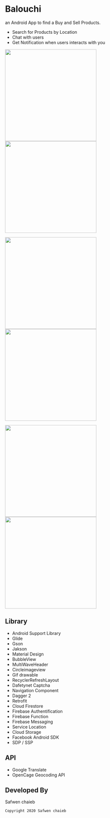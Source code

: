 # Balouchi

an Android App to find a Buy and Sell Products.

- Search for Products by Location
- Chat with users
- Get Notification when users interacts with you

<img src="https://github.com/safwen005/Balouchi/blob/master/login.png" width="300"> <img src="https://github.com/safwen005/Balouchi/blob/master/Screenshot_20201102-073522.png" width="300">

<img src="https://github.com/safwen005/Balouchi/blob/master/Screenshot_20201102-074031.png" width="300"> <img src="https://github.com/safwen005/Balouchi/blob/master/Screenshot_20201102-074308.png" width="300">


<img src="https://github.com/safwen005/Balouchi/blob/master/Screenshot_20201102-074539.png" width="300"> <img src="https://github.com/safwen005/Balouchi/blob/master/Screenshot_20201102-074329.png" width="300">

## Library

- Android Support Library
- Glide
- Gson
- Jakson
- Material Design
- BubbleView
- MultiWaveHeader
- Circleimageview
- Gif drawable
- RecyclerRefreshLayout
- Dafetynet Captcha
- Navigation Component
- Dagger 2
- Retrofit
- Cloud Firestore
- Firebase Authentification
- Firebase Function
- Firebase Messaging
- Service Location
- Cloud Storage
- Facebook Android SDK
- SDP / SSP

## API

- Google Translate
- OpenCage Geocoding API

## Developed By

Safwen chaieb
```bash
Copyright 2020 Safwen chaieb
